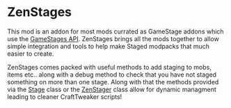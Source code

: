 # ZenStages
This mod is an addon for most mods currated as GameStage addons which use the [GameStages API](https://minecraft.curseforge.com/projects/game-stages). ZenStages brings all the mods together to allow simple integration and tools to help make Staged modpacks that much easier to create. 

ZenStages comes packed with useful methods to add staging to mobs, items etc.. along with a debug method to check that you have not staged something on more than one stage. Along with that the methods provided via the [Stage]() class or the [ZenStager]() class allow for dynamic managment leading to cleaner CraftTweaker scripts!